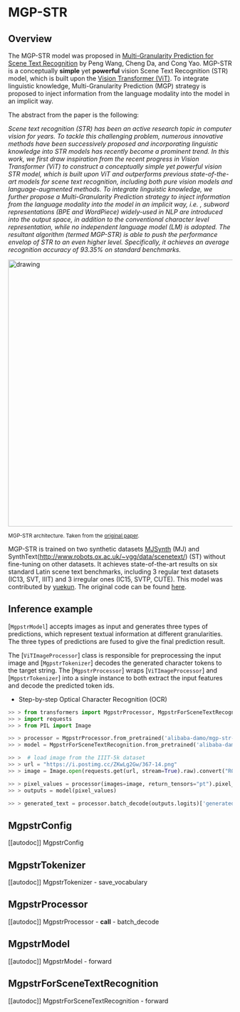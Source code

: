 <!--Copyright 2023 The HuggingFace Team. All rights reserved.

Licensed under the Apache License, Version 2.0 (the "License"); you may not use this file except in compliance with
the License. You may obtain a copy of the License at

http://www.apache.org/licenses/LICENSE-2.0

Unless required by applicable law or agreed to in writing, software distributed under the License is distributed on
an "AS IS" BASIS, WITHOUT WARRANTIES OR CONDITIONS OF ANY KIND, either express or implied. See the License for the
specific language governing permissions and limitations under the License.

⚠️ Note that this file is in Markdown but contain specific syntax for our doc-builder (similar to MDX) that may not be
rendered properly in your Markdown viewer.

-->

# MGP-STR

## Overview

The MGP-STR model was proposed in [Multi-Granularity Prediction for Scene Text Recognition](https://arxiv.org/abs/2209.03592) by Peng Wang, Cheng Da, and Cong Yao. MGP-STR is a conceptually **simple** yet **powerful** vision Scene Text Recognition (STR) model, which is built upon the [Vision Transformer (ViT)](vit). To integrate linguistic knowledge, Multi-Granularity Prediction (MGP) strategy is proposed to inject information from the language modality into the model in an implicit way.

The abstract from the paper is the following:

*Scene text recognition (STR) has been an active research topic in computer vision for years. To tackle this challenging problem, numerous innovative methods have been successively proposed and incorporating linguistic knowledge into STR models has recently become a prominent trend. In this work, we first draw inspiration from the recent progress in Vision Transformer (ViT) to construct a conceptually simple yet powerful vision STR model, which is built upon ViT and outperforms previous state-of-the-art models for scene text recognition, including both pure vision models and language-augmented methods. To integrate linguistic knowledge, we further propose a Multi-Granularity Prediction strategy to inject information from the language modality into the model in an implicit way, i.e. , subword representations (BPE and WordPiece) widely-used in NLP are introduced into the output space, in addition to the conventional character level representation, while no independent language model (LM) is adopted. The resultant algorithm (termed MGP-STR) is able to push the performance envelop of STR to an even higher level. Specifically, it achieves an average recognition accuracy of 93.35% on standard benchmarks.*

<img src="https://huggingface.co/datasets/huggingface/documentation-images/resolve/main/transformers/model_doc/mgp_str_architecture.png"
alt="drawing" width="600"/>

<small> MGP-STR architecture. Taken from the <a href="https://arxiv.org/abs/2209.03592">original paper</a>. </small>

MGP-STR is trained on two synthetic datasets [MJSynth]((http://www.robots.ox.ac.uk/~vgg/data/text/)) (MJ) and SynthText(http://www.robots.ox.ac.uk/~vgg/data/scenetext/) (ST) without fine-tuning on other datasets. It achieves state-of-the-art results on six standard Latin scene text benchmarks, including 3 regular text datasets (IC13, SVT, IIIT) and 3 irregular ones (IC15, SVTP, CUTE).
This model was contributed by [yuekun](https://huggingface.co/yuekun). The original code can be found [here](https://github.com/AlibabaResearch/AdvancedLiterateMachinery/tree/main/OCR/MGP-STR).

## Inference example

[`MgpstrModel`] accepts images as input and generates three types of predictions, which represent textual information at different granularities.
The three types of predictions are fused to give the final prediction result.

The [`ViTImageProcessor`] class is responsible for preprocessing the input image and
[`MgpstrTokenizer`] decodes the generated character tokens to the target string. The
[`MgpstrProcessor`] wraps [`ViTImageProcessor`] and [`MgpstrTokenizer`]
into a single instance to both extract the input features and decode the predicted token ids.

- Step-by-step Optical Character Recognition (OCR)

```py
>> > from transformers import MgpstrProcessor, MgpstrForSceneTextRecognition
>> > import requests
>> > from PIL import Image

>> > processor = MgpstrProcessor.from_pretrained('alibaba-damo/mgp-str-base')
>> > model = MgpstrForSceneTextRecognition.from_pretrained('alibaba-damo/mgp-str-base')

>> >  # load image from the IIIT-5k dataset
>> > url = "https://i.postimg.cc/ZKwLg2Gw/367-14.png"
>> > image = Image.open(requests.get(url, stream=True).raw).convert("RGB")

>> > pixel_values = processor(images=image, return_tensors="pt").pixel_values
>> > outputs = model(pixel_values)

>> > generated_text = processor.batch_decode(outputs.logits)['generated_text']
```

## MgpstrConfig

[[autodoc]] MgpstrConfig

## MgpstrTokenizer

[[autodoc]] MgpstrTokenizer
    - save_vocabulary

## MgpstrProcessor

[[autodoc]] MgpstrProcessor
    - __call__
    - batch_decode

## MgpstrModel

[[autodoc]] MgpstrModel
    - forward

## MgpstrForSceneTextRecognition

[[autodoc]] MgpstrForSceneTextRecognition
    - forward
